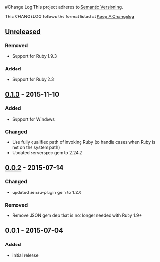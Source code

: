 #Change Log
This project adheres to [Semantic Versioning](http://semver.org/).

This CHANGELOG follows the format listed at [Keep A Changelog](http://keepachangelog.com/)

## [Unreleased]
### Removed
- Support for Ruby 1.9.3

### Added
- Support for Ruby 2.3

## [0.1.0] - 2015-11-10
### Added
- Support for Windows

### Changed
- Use fully qualified path of invoking Ruby (to handle cases when Ruby is not on the system path)
- Updated serverspec gem to 2.24.2

## [0.0.2] - 2015-07-14
### Changed
- updated sensu-plugin gem to 1.2.0

### Removed
- Remove JSON gem dep that is not longer needed with Ruby 1.9+

## 0.0.1 - 2015-07-04
### Added
- initial release

[Unreleased]: https://github.com/sensu-plugins/sensu-plugins-serverspec/compare/0.1.0...HEAD
[0.1.0]: https://github.com/sensu-plugins/sensu-plugins-serverspec/compare/0.0.2...0.1.0
[0.0.2]: https://github.com/sensu-plugins/sensu-plugins-serverspec/compare/0.0.1...0.0.2
